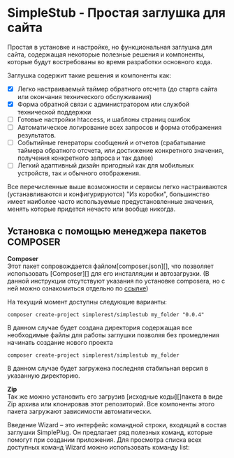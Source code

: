 # SimpleStub - Простая заглушка для сайта

Простая в установке и настройке, но функциональная заглушка для сайта, содержащая некоторые полезные решения
и компоненты, которые будут востребованы во время разработки основного кода.

Заглушка содержит такие решения и компоненты как:

- [X] Легко настраиваемый таймер обратного отсчета (до старта сайта или окончания технического обслуживания)
- [X] Форма обратной связи с администратором или службой технической поддержки
- [ ] Готовые настройки htaccess, и шаблоны страниц ошибок
- [ ] Автоматическое логирование всех запросов и форма отображения результатов.
- [ ] Событийные генераторы сообщений и отчетов (срабатывание таймера обратного отсчета, или достижение конкретного
  значения, получения конкретного запроса и так далее)
- [ ] Легкий адаптивный дизайн пригодный как для мобильных устройств, так и обычного отображения.

Все перечисленные выше возможности и сервисы легко настраиваются (устанавливаются и конфигурируются) "Из коробки",
большинство имеет наиболее часто используемые предустановленные значения, менять которые придется нечасто или вообще
никогда.

## Установка с помощью менеджера пакетов COMPOSER

**Composer**  
Этот пакет сопровождается файлом[composer.json][], что позволяет использовать
[Composer][] для его инсталляции и автозагрузки. (В данной инструкции отсутствуют указания по установке composera,
но с ней можно ознакомиться отдельно по [ссылке](https://getcomposer.org/doc/00-intro.md))

На текущий момент доступны следующие варианты:

```
composer create-project simplerest/simplestub my_folder "0.0.4"
```

В данном случае будет создана директория содержащая все необходимые файлы для работы заглушки позволяя
без промедления начинать создание нового проекта

```
composer create-project simplerest/simplestub my_folder
```

В данном случае будет загружена последняя стабильная версия в указанную директорию.

**Zip**    
Так же можно установить его загрузив [исходные коды][]пакета в виде Zip архива
или клонировав этот репозиторий. Все компоненты этого пакета загружают
зависимости автоматически.

Введение
Wizard – это интерфейс командной строки, входящий в состав заглушки SimplePlug. Он предлагает ряд полезных команд,
которые помогут при создании приложения. Для просмотра списка всех доступных команд Wizard
можно использовать команду list: